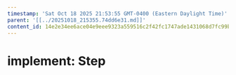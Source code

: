 ```yaml
---
timestamp: 'Sat Oct 18 2025 21:53:55 GMT-0400 (Eastern Daylight Time)'
parent: '[[../20251018_215355.74dd6e31.md]]'
content_id: 14e2e34ee6ace04e9eee9323a559516c2f42fc1747ade1431068d7fc99b20c94
---
```


# implement: Step
